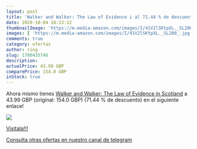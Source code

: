 ```yaml
---
layout: post
title: 'Walker and Walker: The Law of Evidence i al 71.44 % de descuento'
date: 2020-10-04 18:13:12
thumbnailImage: 'https://m.media-amazon.com/images/I/41V2lSKtpXL._SL200_.jpg'
images: [ 'https://m.media-amazon.com/images/I/41V2lSKtpXL._SL200_.jpg' ]
comments: true
category: ofertas
author: ring
slug: 1780435746
description:
actualPrice: 43.99 GBP
comparePrice: 154.0 GBP
inStock: true
---
```


Ahora mismo tienes [Walker and Walker: The Law of Evidence in Scotland](https://www.amazon.co.uk/dp/1780435746/?tag=redken01-21) a 43.99 GBP (original: 154.0 GBP) (71.44 %  de descuento) en el siguiente enlace!

[![](https://m.media-amazon.com/images/I/41V2lSKtpXL._SL200_.jpg)](https://www.amazon.co.uk/dp/1780435746/?tag=redken01-21)

[Visítala!!!](https://www.amazon.co.uk/dp/1780435746/?tag=redken01-21)

[Consulta otras ofertas en nuestro canal de telegram](https://t.me/s/ofertas25)
